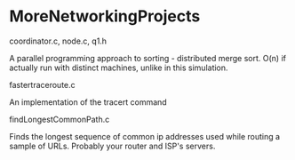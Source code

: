 # MoreNetworkingProjects

coordinator.c, node.c, q1.h

A parallel programming approach to sorting - distributed merge sort. O(n) if actually run with distinct machines, unlike in this simulation.


fastertraceroute.c

An implementation of the tracert command


findLongestCommonPath.c

Finds the longest sequence of common ip addresses used while routing a sample of URLs. Probably your router and ISP's servers.
